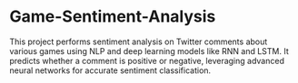 # Game-Sentiment-Analysis
This project performs sentiment analysis on Twitter comments about various games using NLP and deep learning models like RNN and LSTM. It predicts whether a comment is positive or negative, leveraging advanced neural networks for accurate sentiment classification.

